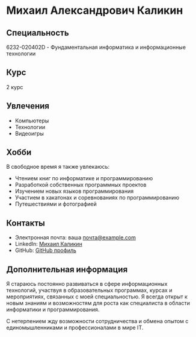 # Михаил Александрович Каликин

## Специальность
6232-020402D - Фундаментальная информатика и информационные технологии

## Курс
2 курс

## Увлечения
- Компьютеры
- Технологии
- Видеоигры

## Хобби
В свободное время я также увлекаюсь:
- Чтением книг по информатике и программированию
- Разработкой собственных программных проектов
- Изучением новых языков программирования
- Участием в хакатонах и соревнованиях по программированию
- Путешествиями и фотографией

## Контакты
- Электронная почта: ваша почта@example.com
- LinkedIn: [Михаил Каликин](https://ru.linkedin.com/in/mikhail-kalikin-813aa9174)
- GitHub: [GitHub профиль](https://github.com/MikhailKalikin)

## Дополнительная информация
Я стараюсь постоянно развиваться в сфере информационных технологий, участвуя в образовательных программах, курсах и мероприятиях, связанных с моей специальностью. Я всегда открыт к новым знаниям и возможностям для роста как специалиста в области информатики и программирования.

С нетерпением жду возможности сотрудничества и обмена опытом с единомышленниками и профессионалами в мире IT.
